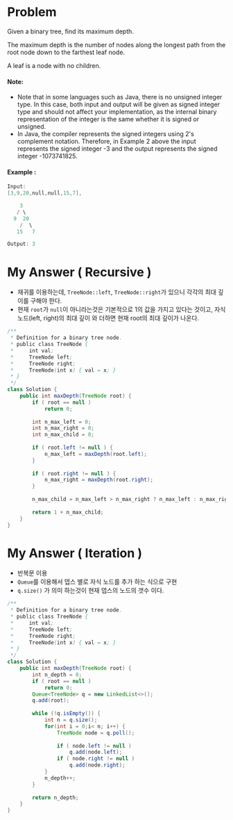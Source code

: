 # Problem

Given a binary tree, find its maximum depth.

The maximum depth is the number of nodes along the longest path from the root node down to the farthest leaf node.

A leaf is a node with no children.

#### Note:

* Note that in some languages such as Java, there is no unsigned integer type. In this case, both input and output will be given as signed integer type and should not affect your implementation, as the internal binary representation of the integer is the same whether it is signed or unsigned.
* In Java, the compiler represents the signed integers using 2's complement notation. Therefore, in Example 2 above the input represents the signed integer -3 and the output represents the signed integer -1073741825.

#### Example :

```swift
Input:
[3,9,20,null,null,15,7],

    3
   / \
  9  20
    /  \
   15   7

Output: 3
```

# My Answer ( Recursive )

* 재귀를 이용하는데, `TreeNode::left`, `TreeNode::right`가 있으니 각각의 최대 깊이를 구해야 한다.
* 현재 `root`가 `null`이 아니라는것은 기본적으로 1의 값을 가지고 있다는 것이고, 자식 노드(left, right)의 최대 깊이 와 더하면 현재 root의 최대 깊이가 나온다.
  
```java
/**
 * Definition for a binary tree node.
 * public class TreeNode {
 *     int val;
 *     TreeNode left;
 *     TreeNode right;
 *     TreeNode(int x) { val = x; }
 * }
 */
class Solution {
    public int maxDepth(TreeNode root) {
        if ( root == null )
            return 0;
        
        int n_max_left = 0;
        int n_max_right = 0;
        int n_max_child = 0;
        
        if ( root.left != null ) {
            n_max_left = maxDepth(root.left);
        }
        
        if ( root.right != null ) {
            n_max_right = maxDepth(root.right);
        }
        
        n_max_child = n_max_left > n_max_right ? n_max_left : n_max_right;
        
        return 1 + n_max_child;
    }    
}
```

# My Answer ( Iteration )

* 반복문 이용
* `Queue`를 이용해서 뎁스 별로 자식 노드를 추가 하는 식으로 구현
* `q.size()` 가 의미 하는것이 현재 뎁스의 노드의 갯수 이다.
  
```java
/**
 * Definition for a binary tree node.
 * public class TreeNode {
 *     int val;
 *     TreeNode left;
 *     TreeNode right;
 *     TreeNode(int x) { val = x; }
 * }
 */
class Solution {
    public int maxDepth(TreeNode root) {
        int n_depth = 0;
        if ( root == null )
            return 0;
        Queue<TreeNode> q = new LinkedList<>();
        q.add(root);
        
        while (!q.isEmpty()) {               
            int n = q.size();
            for(int i = 0;i< n; i++) {
                TreeNode node = q.poll();    
                
                if ( node.left != null )
                    q.add(node.left);
                if ( node.right != null )
                    q.add(node.right);
            }
            n_depth++;   
        }
        
        return n_depth;
    }
}
```
